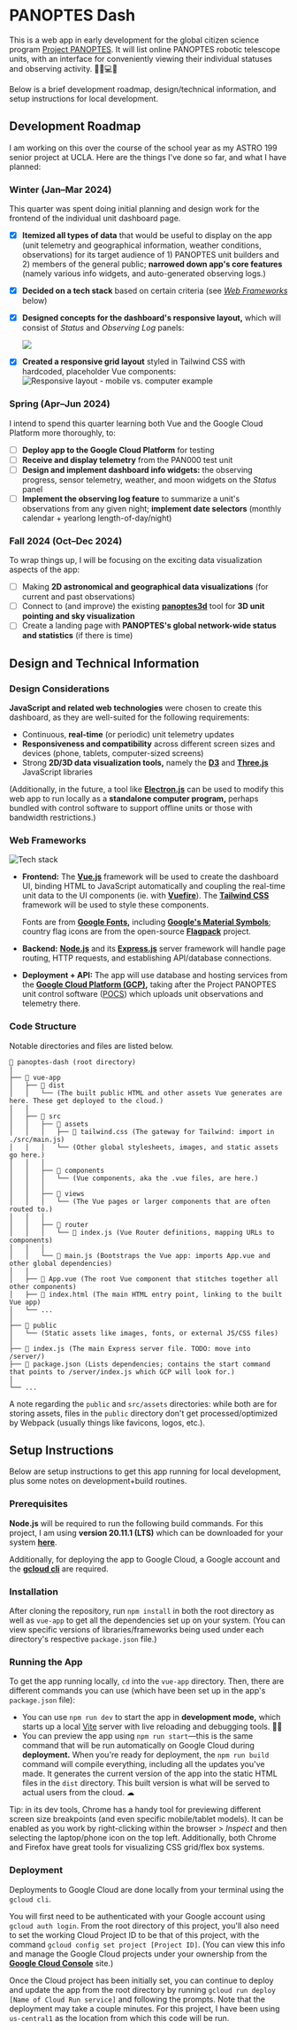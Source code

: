 # PANOPTES Dash

This is a web app in early development for the global citizen science program [Project PANOPTES](https://www.projectpanoptes.org/). It will list online PANOPTES robotic telescope units, with an interface for conveniently viewing their individual statuses and observing activity. 🔭🌐💻📱

Below is a brief development roadmap, design/technical information, and setup instructions for local development.

## Development Roadmap

I am working on this over the course of the school year as my ASTRO 199 senior project at UCLA. Here are the things I've done so far, and what I have planned:

### Winter (Jan–Mar 2024)

This quarter was spent doing initial planning and design work for the frontend of the individual unit dashboard page.

- [x] **Itemized all types of data** that would be useful to display on the app (unit telemetry and geographical information, weather conditions, observations) for its target audience of 1) PANOPTES unit builders and 2) members of the general public; **narrowed down app's core features** (namely various info widgets, and auto-generated observing logs.)

- [x] **Decided on a tech stack** based on certain criteria (see [*Web Frameworks*](#Web-Frameworks) below)

- [x] **Designed concepts for the dashboard's responsive layout,** which will consist of *Status* and *Observing Log* panels:

  ![](D:\astro199\docs\images\concept_previews.png)

- [x] **Created a responsive grid layout** styled in Tailwind CSS with hardcoded, placeholder Vue components:
  ![Responsive layout - mobile vs. computer example](D:\astro199\docs\images\responsive_layout.png)

### Spring (Apr–Jun 2024)

I intend to spend this quarter learning both Vue and the Google Cloud Platform more thoroughly, to:

- [ ] **Deploy app to the Google Cloud Platform** for testing
- [ ] **Receive and display telemetry** from the PAN000 test unit
- [ ] **Design and implement dashboard info widgets:** the observing progress, sensor telemetry, weather, and moon widgets on the *Status* panel
- [ ] **Implement the observing log feature** to summarize a unit's observations from any given night; **implement date selectors** (monthly calendar + yearlong length-of-day/night)

### Fall 2024 (Oct–Dec 2024)

To wrap things up, I will be focusing on the exciting data visualization aspects of the app:

- [ ] Making **2D astronomical and geographical data visualizations** (for current and past observations)
- [ ] Connect to (and improve) the existing [**panoptes3d**](https://github.com/sarumanplaysguitar/panoptes3D) tool for **3D unit pointing and sky visualization**
- [ ] Create a landing page with **PANOPTES's global network-wide status and statistics** (if there is time)

## Design and Technical Information

### Design Considerations

**JavaScript and related web technologies** were chosen to create this dashboard, as they are well-suited for the following requirements:

- Continuous, **real-time** (or periodic) unit telemetry updates
- **Responsiveness and compatibility** across different screen sizes and devices (phone, tablets, computer-sized screens)
- Strong **2D/3D data visualization tools,** namely the **[D3](https://d3js.org/)** and **[Three.js](https://threejs.org/)** JavaScript libraries

(Additionally, in the future, a tool like **[Electron.js](https://www.electronjs.org/)** can be used to modify this web app to run locally as a **standalone computer program,** perhaps bundled with control software to support offline units or those with bandwidth restrictions.)

### Web Frameworks

![Tech stack](D:\astro199\docs\images\tech_stack.png)

- **Frontend:** The **[Vue.js](https://vuejs.org/)** framework will be used to create the dashboard UI, binding HTML to JavaScript automatically and coupling the real-time unit data to the UI components (ie. with **[Vuefire](https://vuefire.vuejs.org/)**). The [**Tailwind CSS**](https://tailwindcss.com/) framework will be used to style these components.

  Fonts are from **[Google Fonts](https://fonts.google.com/),** including **[Google's Material Symbols](https://fonts.google.com/icons)**; country flag icons are from the open-source **[Flagpack](https://flagpack.xyz/)** project.

- **Backend:** **[Node.js](https://nodejs.org/en)** and its **[Express.js](https://expressjs.com/)** server framework will handle page routing, HTTP requests, and establishing API/database connections.

- **Deployment + API:** The app will use database and hosting services from the **[Google Cloud Platform (GCP)](https://cloud.google.com/?hl=en),** taking after the Project PANOPTES unit control software ([POCS](https://github.com/panoptes/POCS)) which uploads unit observations and telemetry there.

### Code Structure

Notable directories and files are listed below.

```
📂 panoptes-dash (root directory)
│
├── 📂 vue-app
│   ├── 📂 dist
│   │   └── (The built public HTML and other assets Vue generates are here. These get deployed to the cloud.)
│   │
│   ├── 📂 src
│   │   ├── 📂 assets
│   │   │   ├── 📄 tailwind.css (The gateway for Tailwind: import in ./src/main.js)
│   │   │   └── (Other global stylesheets, images, and static assets go here.)
│   │   │
│   │   ├── 📂 components
│   │   │   └── (Vue components, aka the .vue files, are here.)
│   │   │
│   │   ├── 📂 views
│   │   │   └── (The Vue pages or larger components that are often routed to.)
│   │   │
│   │   ├── 📂 router
│   │   │   └── 📄 index.js (Vue Router definitions, mapping URLs to components)
│   │   │
│   │   └── 📄 main.js (Bootstraps the Vue app: imports App.vue and other global dependencies)
│   │
│   ├── 📄 App.vue (The root Vue component that stitches together all other components)
│   ├── 📄 index.html (The main HTML entry point, linking to the built Vue app)
│   └── ...
│
├── 📂 public
│   └── (Static assets like images, fonts, or external JS/CSS files)
│
├── 📄 index.js (The main Express server file. TODO: move into /server/)
├── 📄 package.json (Lists dependencies; contains the start command that points to /server/index.js which GCP will look for.)
│
└── ...
```

A note regarding the `public` and `src/assets` directories: while both are for storing assets, files in the `public` directory don't get processed/optimized by Webpack (usually things like favicons, logos, etc.).

## Setup Instructions

Below are setup instructions to get this app running for local development, plus some notes on development+build routines.

### Prerequisites

**Node.js** will be required to run the following build commands. For this project, I am using **version 20.11.1 (LTS)** which can be downloaded for your system [**here**](https://nodejs.org/dist/v20.11.1/).

Additionally, for deploying the app to Google Cloud, a Google account and the **[gcloud cli](https://cloud.google.com/sdk/docs/install)** are required.

### Installation

After cloning the repository, run `npm install` in both the root directory as well as `vue-app` to get all the dependencies set up on your system. (You can view specific versions of libraries/frameworks being used under each directory's respective `package.json` file.)

### Running the App

To get the app running locally, `cd` into the `vue-app` directory. Then, there are different commands you can use (which have been set up in the app's `package.json` file):

- You can use `npm run dev` to start the app in **development mode,** which starts up a local [Vite](https://vitejs.dev/) server with live reloading and debugging tools. 👩‍💻
- You can preview the app using `npm run start`—this is the same command that will be run automatically on Google Cloud during **deployment.** When you're ready for deployment, the `npm run build` command will compile everything, including all the updates you've made. It generates the current version of the app into the static HTML files in the `dist` directory. This built version is what will be served to actual users from the cloud. ☁

Tip: in its dev tools, Chrome has a handy tool for previewing different screen size breakpoints (and even specific mobile/tablet models). It can be enabled as you work by right-clicking within the browser > *Inspect* and then selecting the laptop/phone icon on the top left. Additionally, both Chrome and Firefox have great tools for visualizing CSS grid/flex box systems.

### Deployment

Deployments to Google Cloud are done locally from your terminal using the `gcloud cli`. 

You will first need to be authenticated with your Google account using `gcloud auth login`. From the root directory of this project, you'll also need to set the working Cloud Project ID to be that of this project, with the command `gcloud config set project [Project ID]`. (You can view this info and manage the Google Cloud projects under your ownership from the **[Google Cloud Console](https://console.cloud.google.com/)** site.)

Once the Cloud project has been initially set, you can continue to deploy and update the app from the root directory by running `gcloud run deploy [Name of Cloud Run service]` and following the prompts. Note that the deployment may take a couple minutes. For this project, I have been using `us-central1` as the location from which this code will be run.